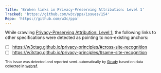 ```yaml
---
Title: 'Broken links in Privacy-Preserving Attribution: Level 1'
Tracked: 'https://github.com/w3c/ppa/issues/154'
Repo: 'https://github.com/w3c/ppa'
---
```


While crawling [Privacy-Preserving Attribution: Level 1](https://w3c.github.io/ppa/), the following links to other specifications were detected as pointing to non-existing anchors:
* [ ] https://w3ctag.github.io/privacy-principles/#cross-site-recognition
* [ ] https://w3ctag.github.io/privacy-principles/#same-site-recognition

<sub>This issue was detected and reported semi-automatically by [Strudy](https://github.com/w3c/strudy/) based on data collected in [webref](https://github.com/w3c/webref/).</sub>
